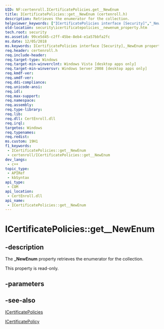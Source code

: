 ```yaml
---
UID: NF:certenroll.ICertificatePolicies.get__NewEnum
title: ICertificatePolicies::get__NewEnum (certenroll.h)
description: Retrieves the enumerator for the collection.
helpviewer_keywords: ["ICertificatePolicies interface [Security]","_NewEnum property","ICertificatePolicies._NewEnum","ICertificatePolicies.get__NewEnum","ICertificatePolicies::_NewEnum","ICertificatePolicies::get__NewEnum","_NewEnum property [Security]","_NewEnum property [Security]","ICertificatePolicies interface","certenroll/ICertificatePolicies::_NewEnum","certenroll/ICertificatePolicies::get__NewEnum","get__NewEnum","security.icertificatepolicies__newenum_property"]
old-location: security\icertificatepolicies__newenum_property.htm
tech.root: security
ms.assetid: 99ce5d45-c2ff-45be-8eb4-e1a57bbfa2fc
ms.date: 12/05/2018
ms.keywords: ICertificatePolicies interface [Security],_NewEnum property, ICertificatePolicies._NewEnum, ICertificatePolicies.get__NewEnum, ICertificatePolicies::_NewEnum, ICertificatePolicies::get__NewEnum, _NewEnum property [Security], _NewEnum property [Security],ICertificatePolicies interface, certenroll/ICertificatePolicies::_NewEnum, certenroll/ICertificatePolicies::get__NewEnum, get__NewEnum, security.icertificatepolicies__newenum_property
req.header: certenroll.h
req.include-header: 
req.target-type: Windows
req.target-min-winverclnt: Windows Vista [desktop apps only]
req.target-min-winversvr: Windows Server 2008 [desktop apps only]
req.kmdf-ver: 
req.umdf-ver: 
req.ddi-compliance: 
req.unicode-ansi: 
req.idl: 
req.max-support: 
req.namespace: 
req.assembly: 
req.type-library: 
req.lib: 
req.dll: CertEnroll.dll
req.irql: 
targetos: Windows
req.typenames: 
req.redist: 
ms.custom: 19H1
f1_keywords:
 - ICertificatePolicies::get__NewEnum
 - certenroll/ICertificatePolicies::get__NewEnum
dev_langs:
 - c++
topic_type:
 - APIRef
 - kbSyntax
api_type:
 - COM
api_location:
 - CertEnroll.dll
api_name:
 - ICertificatePolicies::get__NewEnum
---
```


# ICertificatePolicies::get__NewEnum


## -description

The <b>_NewEnum</b> property retrieves the enumerator for the collection.

This property is read-only.

## -parameters

## -see-also

<a href="/windows/desktop/api/certenroll/nn-certenroll-icertificatepolicies">ICertificatePolicies</a>



<a href="/windows/desktop/api/certenroll/nn-certenroll-icertificatepolicy">ICertificatePolicy</a>

